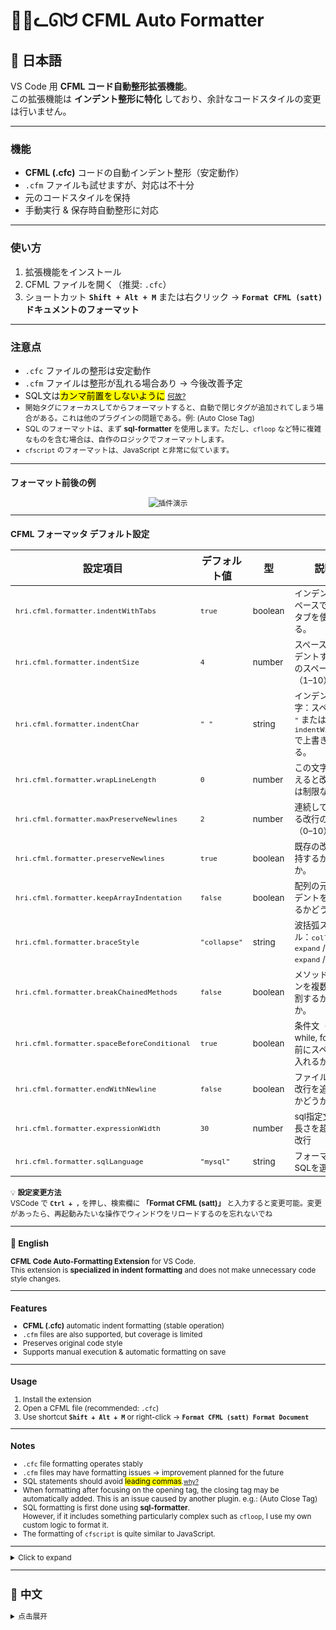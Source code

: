 # 🐧🎈ᓚᘏᗢ    CFML Auto Formatter 

<!-- ## 🌐 Languages
- [English](#-english)&nbsp;&nbsp;&nbsp;&nbsp;[日本語](#-日本語) &nbsp;&nbsp;[中文](#-中文)
---
 -->

## 👘 日本語


VS Code 用 **CFML コード自動整形拡張機能**。  
この拡張機能は **インデント整形に特化** しており、余計なコードスタイルの変更は行いません。

---

### 機能
- **CFML (.cfc)** コードの自動インデント整形（安定動作）
- `.cfm` ファイルも試せますが、対応は不十分
- 元のコードスタイルを保持
- 手動実行 & 保存時自動整形に対応

---

### 使い方
1. 拡張機能をインストール
2. CFML ファイルを開く（推奨: `.cfc`）
3. ショートカット **`Shift + Alt + M`** または右クリック → **`Format CFML (satt)` ドキュメントのフォーマット**

---

### 注意点
- `.cfc` ファイルの整形は安定動作  
- `.cfm` ファイルは整形が乱れる場合あり → 今後改善予定  
- SQL文は<mark>カンマ前置をしないように</mark> <small>[何故?](https://github.com/sql-formatter-org/sql-formatter/issues/899)
- 開始タグにフォーカスしてからフォーマットすると、自動で閉じタグが追加されてしまう場合がある。これは他のプラグインの問題である。例: (Auto Close Tag)
- SQL のフォーマットは、まず **sql-formatter** を使用します。ただし、`cfloop` など特に複雑なものを含む場合は、自作のロジックでフォーマットします。  
- `cfscript` のフォーマットは、JavaScript と非常に似ています。


---


### フォーマット前後の例
<div align="center">
  <img src="./images/2025-08-22_17h57_00.gif" alt="插件演示">
</div>

---
### CFML フォーマッタ デフォルト設定

| 設定項目                                                   | デフォルト値                | 型                     | 説明                                                                                         |
| ---------------------------------------------------------- | --------------------------- | ---------------------- | -------------------------------------------------------------------------------------------- |
| <small>`hri.cfml.formatter.indentWithTabs`</small>         | <small>`true`</small>       | <small>boolean</small> | <small>インデントにスペースではなくタブを使用する。</small>                                  |
| <small>`hri.cfml.formatter.indentSize`</small>             | <small>`4`</small>          | <small>number</small>  | <small>スペースでインデントする場合のスペース数（1–10）。</small>                            |
| <small>`hri.cfml.formatter.indentChar`</small>             | <small>`" "`</small>        | <small>string</small>  | <small>インデント文字：スペース `" "` または `\t`。`indentWithTabs` で上書きされる。</small> |
| <small>`hri.cfml.formatter.wrapLineLength`</small>         | <small>`0`</small>          | <small>number</small>  | <small>この文字数を超えると改行。`0` は制限なし。</small>                                    |
| <small>`hri.cfml.formatter.maxPreserveNewlines`</small>    | <small>`2`</small>          | <small>number</small>  | <small>連続して保持する改行の最大数（0–10）。</small>                                        |
| <small>`hri.cfml.formatter.preserveNewlines`</small>       | <small>`true`</small>       | <small>boolean</small> | <small>既存の改行を保持するかどうか。</small>                                                |
| <small>`hri.cfml.formatter.keepArrayIndentation`</small>   | <small>`false`</small>      | <small>boolean</small> | <small>配列の元のインデントを保持するかどうか。</small>                                      |
| <small>`hri.cfml.formatter.braceStyle`</small>             | <small>`"collapse"`</small> | <small>string</small>  | <small>波括弧スタイル：`collapse` / `expand` / `end-expand` / `none`。</small>               |
| <small>`hri.cfml.formatter.breakChainedMethods`</small>    | <small>`false`</small>      | <small>boolean</small> | <small>メソッドチェーンを複数行に分割するかどうか。</small>                                  |
| <small>`hri.cfml.formatter.spaceBeforeConditional`</small> | <small>`true`</small>       | <small>boolean</small> | <small>条件文（if, while, for）の前にスペースを入れるか。</small>                            |
| <small>`hri.cfml.formatter.endWithNewline`</small>         | <small>`false`</small>      | <small>boolean</small> | <small>ファイル末尾に改行を追加するかどうか。</small>                                        |
| <small>`hri.cfml.formatter.expressionWidth`</small>        | <small>`30`</small>         | <small>number</small>  | <small>sql指定文字列長さを超えると改行</small>                
| <small>`hri.cfml.formatter.sqlLanguage`</small>        | <small>`"mysql"`</small>         | <small>string</small>  | <small>フォーマットSQLを選ぶ</small>                                  |

💡 **設定変更方法**  
VSCode で **`Ctrl + ,`** を押し、検索欄に **「Format CFML (satt)」** と入力すると変更可能。変更があったら、再起動みたいな操作でウィンドウをリロードするのを忘れないでね  


---

### 🏈 English


**CFML Code Auto-Formatting Extension** for VS Code.  
This extension is **specialized in indent formatting** and does not make unnecessary code style changes.

---

### Features
- **CFML (.cfc)** automatic indent formatting (stable operation)
- `.cfm` files are also supported, but coverage is limited
- Preserves original code style
- Supports manual execution & automatic formatting on save

---

### Usage
1. Install the extension
2. Open a CFML file (recommended: `.cfc`)
3. Use shortcut **`Shift + Alt + M`** or right-click → **`Format CFML (satt) Format Document`**

---

### Notes
- `.cfc` file formatting operates stably  
- `.cfm` files may have formatting issues → improvement planned for the future  
- SQL statements should avoid <mark>leading commas</mark>.<small>[why?](https://github.com/sql-formatter-org/sql-formatter/issues/899)</small>
- When formatting after focusing on the opening tag, the closing tag may be automatically added. This is an issue caused by another plugin.
e.g.: (Auto Close Tag)
- SQL formatting is first done using **sql-formatter**.  
However, if it includes something particularly complex such as `cfloop`, I use my own custom logic to format it.  
- The formatting of `cfscript` is quite similar to JavaScript.  

---
<details>
<summary>Click to expand</summary>

### Before/After Formatting Example
<div align="center">
  <img src="./images/2025-08-22_17h57_00.gif" alt="Plugin Demo">
</div>

---


### ⚙️ CFML Formatter Default Settings

| Setting                                                    | Default Value               | Type                   | Description                                                                           |
| ---------------------------------------------------------- | --------------------------- | ---------------------- | ------------------------------------------------------------------------------------- |
| <small>`hri.cfml.formatter.indentWithTabs`</small>         | <small>`true`</small>       | <small>boolean</small> | <small>Use tabs instead of spaces for indentation.</small>                            |
| <small>`hri.cfml.formatter.indentSize`</small>             | <small>`4`</small>          | <small>number</small>  | <small>Number of spaces when indenting with spaces (1–10).</small>                    |
| <small>`hri.cfml.formatter.indentChar`</small>             | <small>`" "`</small>        | <small>string</small>  | <small>Indent character: space `" "` or `\t`. Overridden by `indentWithTabs`.</small> |
| <small>`hri.cfml.formatter.wrapLineLength`</small>         | <small>`0`</small>          | <small>number</small>  | <small>Wrap lines after this many characters. `0` means no limit.</small>             |
| <small>`hri.cfml.formatter.maxPreserveNewlines`</small>    | <small>`2`</small>          | <small>number</small>  | <small>Maximum number of consecutive newlines to preserve (0–10).</small>             |
| <small>`hri.cfml.formatter.preserveNewlines`</small>       | <small>`true`</small>       | <small>boolean</small> | <small>Whether to preserve existing newlines.</small>                                 |
| <small>`hri.cfml.formatter.keepArrayIndentation`</small>   | <small>`false`</small>      | <small>boolean</small> | <small>Whether to preserve original array indentation.</small>                        |
| <small>`hri.cfml.formatter.braceStyle`</small>             | <small>`"collapse"`</small> | <small>string</small>  | <small>Brace style: `collapse` / `expand` / `end-expand` / `none`.</small>            |
| <small>`hri.cfml.formatter.breakChainedMethods`</small>    | <small>`false`</small>      | <small>boolean</small> | <small>Whether to break chained methods into multiple lines.</small>                  |
| <small>`hri.cfml.formatter.spaceBeforeConditional`</small> | <small>`true`</small>       | <small>boolean</small> | <small>Whether to add space before conditionals (if, while, for).</small>             |
| <small>`hri.cfml.formatter.endWithNewline`</small>         | <small>`false`</small>      | <small>boolean</small> | <small>Whether to add a newline at the end of the file.</small>                       |
| <small>`hri.cfml.formatter.expressionWidth`</small>        | <small>`30`</small>         | <small>number</small>  | <small>Wrap lines when sql specified string length is exceeded(sql-formatter)</small> 
| <small>`hri.cfml.formatter.sqlLanguage`</small>        | <small>`"mysql"`</small>         | <small>string</small>  | <small>Select SQL dialect for formatting(sql-formatter)</small>                     |

💡 **How to Change Settings**  
Press **`Ctrl + ,`** in VSCode and enter **"Format CFML (satt)"** in the search box to make changes. Don't forget to reload the window after making changes!  

</details>

---



## 🐼 中文
<details>
<summary>点击展开</summary>

一个用于 **CFML 代码自动格式化** 的 VS Code 插件。  
本插件专注于 **缩进格式化**，不会修改代码风格。

---

### 🔧 功能特点
- 自动缩进 **CFML (.cfc)** 代码
- `.cfm` 文件也支持，但格式化可能不够完善
- 保持原有代码风格
- 支持手动触发 & 保存时自动格式化

---

### 使用方法
1. 安装插件  
2. 打开 CFML 文件（推荐 `.cfc`）  
3. 使用快捷键 **`Shift+Alt+M`** 或右键 → **`Format CFML (satt)` → 格式化文档**  

---

### 注意事项
- `.cfc` 文件格式化支持稳定  
- `.cfm` 文件缩进可能不准确，将在后续优化  
- SQL 的格式化先使用 **sql-formatter** 进行，如果包含 `cfloop` 等特别复杂的情况，会使用自己写的逻辑去格式化。  
- `cfscript` 的格式化，很类似 JavaScript。  

</details>
